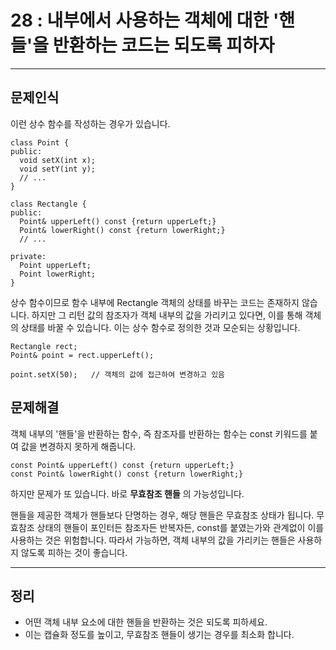 # 28 : 내부에서 사용하는 객체에 대한 '핸들'을 반환하는 코드는 되도록 피하자

---
## 문제인식
이런 상수 함수를 작성하는 경우가 있습니다.

```
class Point {
public:
  void setX(int x);
  void setY(int y);
  // ...
}

class Rectangle {
public:
  Point& upperLeft() const {return upperLeft;}
  Point& lowerRight() const {return lowerRight;}
  // ...

private:
  Point upperLeft;
  Point lowerRight;
}
```

상수 함수이므로 함수 내부에 Rectangle 객체의 상태를 바꾸는 코드는 존재하지 않습니다.
하지만 그 리턴 값의 참조자가 객체 내부의 값을 가리키고 있다면, 이를 통해 객체의 상태를 바꿀 수 있습니다.
이는 상수 함수로 정의한 것과 모순되는 상황입니다.

```
Rectangle rect;
Point& point = rect.upperLeft();

point.setX(50);   // 객체의 값에 접근하여 변경하고 있음
```

## 문제해결
객체 내부의 '핸들'을 반환하는 함수, 즉 참조자를 반환하는 함수는 const 키워드를 붙여 값을 변경하지 못하게 해줍니다.

```
const Point& upperLeft() const {return upperLeft;}
const Point& lowerRight() const {return lowerRight;}
```

하지만 문제가 또 있습니다.
바로  **무효참조 핸들** 의 가능성입니다.<br>

핸들을 제공한 객체가 핸들보다 단명하는 경우, 해당 핸들은 무효참조 상태가 됩니다.
무효참조 상태의 핸들이 포인터든 참조자든 반복자든, const를 붙였는가와 관계없이 이를 사용하는 것은 위험합니다.
따라서 가능하면, 객체 내부의 값을 가리키는 핸들은 사용하지 않도록 피하는 것이 좋습니다.

---
## 정리
- 어떤 객체 내부 요소에 대한 핸들을 반환하는 것은 되도록 피하세요.
- 이는 캡슐화 정도를 높이고, 무효참조 핸들이 생기는 경우를 최소화 합니다.
